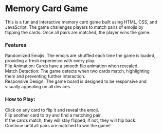 <h1>Memory Card Game</h1>
<p>This is a fun and interactive memory card game built using HTML, CSS, and JavaScript. The game challenges players to match pairs of emojis by flipping the cards. Once all pairs are matched, the player wins the game.</p>
<h3>Features</h3>
<p>Randomized Emojis: The emojis are shuffled each time the game is loaded, providing a fresh experience with every play.<br>
Flip Animation: Cards have a smooth flip animation when revealed.<br>
Match Detection: The game detects when two cards match, highlighting them and preventing further interaction.<br>
Responsive Design: The game board is designed to be responsive and visually appealing on all devices.</p>
<h3>How to Play:</h3>
<p>Click on any card to flip it and reveal the emoji.<br>
Flip another card to try and find a matching pair.<br>
If the cards match, they will stay flipped; if not, they will flip back.<br>
Continue until all pairs are matched to win the game!</p>

